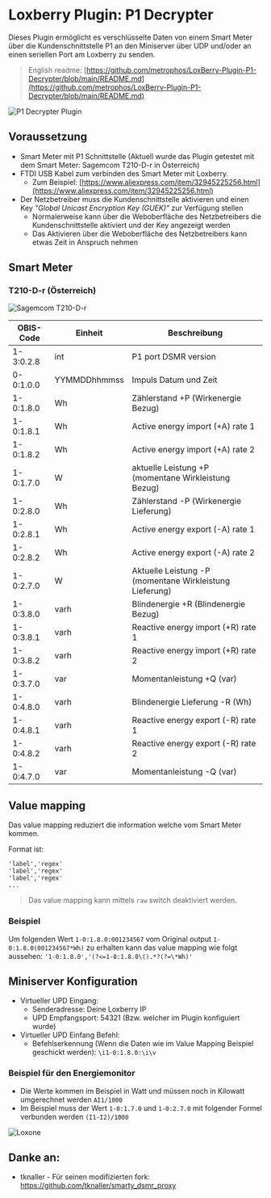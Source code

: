 # Loxberry Plugin: P1 Decrypter

Dieses Plugin ermöglicht es verschlüsselte Daten von einem Smart Meter über die Kundenschnittstelle P1 an den Miniserver über UDP und/oder an einen seriellen Port am Loxberry zu senden.

> English readme: [https://github.com/metrophos/LoxBerry-Plugin-P1-Decrypter/blob/main/README.md](https://github.com/metrophos/LoxBerry-Plugin-P1-Decrypter/blob/main/README.md)

<img src="https://raw.githubusercontent.com/metrophos/LoxBerry-Plugin-P1-Decrypter/assets/p1decrypter-plugin.png" alt="P1 Decrypter Plugin"/>

## Voraussetzung

- Smart Meter mit P1 Schnittstelle (Aktuell wurde das Plugin getestet mit dem Smart Meter: Sagemcom T210-D-r in Österreich)
- FTDI USB Kabel zum verbinden des Smart Meter mit Loxberry. 
  - Zum Beispiel: [https://www.aliexpress.com/item/32945225256.html](https://www.aliexpress.com/item/32945225256.html)
- Der Netzbetreiber muss die Kundenschnittstelle aktivieren und einen Key _"Global Unicast Encryption Key (GUEK)"_ zur Verfügung stellen
  - Normalerweise kann über die Weboberfläche des Netzbetreibers die Kundenschnittstelle aktiviert und der Key angezeigt werden
  - Das Aktivieren über die Weboberfläche des Netzbetreibers kann etwas Zeit in Anspruch nehmen

## Smart Meter

### T210-D-r (Österreich)

<img src="https://raw.githubusercontent.com/metrophos/LoxBerry-Plugin-P1-Decrypter/assets/Sagemcom-T210-D-r.png" alt="Sagemcom T210-D-r"/>

| OBIS-Code | Einheit      | Beschreibung                                            |
|-----------|--------------|---------------------------------------------------------|
| 1-3:0.2.8 | int          | P1 port DSMR version                                    |
| 0-0:1.0.0 | YYMMDDhhmmss | Impuls Datum und Zeit                                   |
| 1-0:1.8.0 | Wh           | Zählerstand +P (Wirkenergie Bezug)                      |
| 1-0:1.8.1 | Wh           | Active energy import (+A) rate 1                        |
| 1-0:1.8.2 | Wh           | Active energy import (+A) rate 2                        |
| 1-0:1.7.0 | W            | aktuelle Leistung +P (momentane Wirkleistung Bezug)     |
| 1-0:2.8.0 | Wh           | Zählerstand -P (Wirkenergie Lieferung)                  |
| 1-0:2.8.1 | Wh           | Active energy export (-A) rate 1                        |
| 1-0:2.8.2 | Wh           | Active energy export (-A) rate 2                        |
| 1-0:2.7.0 | W            | Aktuelle Leistung -P (momentane Wirkleistung Lieferung) |
| 1-0:3.8.0 | varh         | Blindenergie +R (Blindenergie Bezug)                    |
| 1-0:3.8.1 | varh         | Reactive energy import (+R) rate 1                      |
| 1-0:3.8.2 | varh         | Reactive energy import (+R) rate 2                      |
| 1-0:3.7.0 | var          | Momentanleistung +Q (var)                               |
| 1-0:4.8.0 | varh         | Blindenergie Lieferung -R (Wh)                          |
| 1-0:4.8.1 | varh         | Reactive energy export (-R) rate 1                      |
| 1-0:4.8.2 | varh         | Reactive energy export (-R) rate 2                      |
| 1-0:4.7.0 | var          | Momentanleistung -Q (var)                               |

## Value mapping

Das value mapping reduziert die information welche vom Smart Meter kommen.

Format ist: 
```
'label','regex'
'label','regex'
'label','regex'
...
```
> Das value mapping kann mittels `raw` switch deaktiviert werden.

### Beispiel

Um folgenden Wert `1-0:1.8.0:001234567` vom Original output `1-0:1.8.0(001234567*Wh)` zu erhalten
kann das value mapping wie folgt aussehen: `'1-0:1.8.0','(?<=1-0:1.8.0\().*?(?=\*Wh)'`

## Miniserver Konfiguration

- Virtueller UPD Eingang:
  - Senderadresse: Deine Loxberry IP
  - UPD Empfangsport: 54321 (Bzw. welcher im Plugin konfiguiert wurde)
- Virtueller UPD Einfang Befehl:
  - Befehlserkennung (Wenn die Daten wie im Value Mapping Beispiel geschickt werden): `\i1-0:1.8.0:\i\v`

### Beispiel für den Energiemonitor

- Die Werte kommen im Beispiel in Watt und müssen noch in Kilowatt umgerechnet werden `AI1/1000`
- Im Beispiel muss der Wert `1-0:1.7.0` und `1-0:2.7.0` mit folgender Formel verbunden werden `(I1-I2)/1000`

<img src="https://raw.githubusercontent.com/metrophos/LoxBerry-Plugin-P1-Decrypter/assets/loxone1.png" alt="Loxone"/>

## Danke an:

- tknaller - Für seinen modifizierten fork: https://github.com/tknaller/smarty_dsmr_proxy